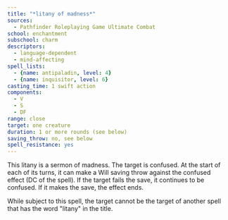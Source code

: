 ```yaml
---
title: "*litany of madness*"
sources:
  - Pathfinder Roleplaying Game Ultimate Combat
school: enchantment
subschool: charm
descriptors:
  - language-dependent
  - mind-affecting
spell_lists:
  - {name: antipaladin, level: 4}
  - {name: inquisitor, level: 6}
casting_time: 1 swift action
components:
  - V
  - S
  - DF
range: close
target: one creature
duration: 1 or more rounds (see below)
saving_throw: no, see below
spell_resistance: yes
---
```


This litany is a sermon of madness. The target is confused. At the start of each of its turns, it can make a Will saving throw against the confused effect (DC of the spell). If the target fails the save, it continues to be confused. If it makes the save, the effect ends.

While subject to this spell, the target cannot be the target of another spell that has the word "litany" in the title.

